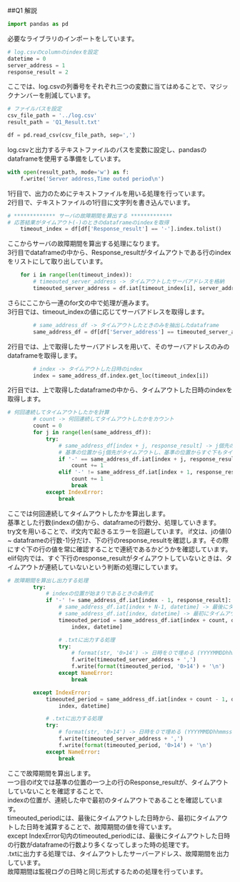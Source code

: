 ##Q1 解説

```python
import pandas as pd
```
必要なライブラリのインポートをしています。


```python
# log.csvのcolumnのindexを設定
datetime = 0
server_address = 1
response_result = 2
```
ここでは、log.csvの列番号をそれぞれ三つの変数に当てはめることで、マジックナンバーを削減しています。


```python
# ファイルパスを設定
csv_file_path = '../log.csv'
result_path = 'Q1_Result.txt'

df = pd.read_csv(csv_file_path, sep=',')
```
log.csvと出力するテキストファイルのパスを変数に設定し、pandasのdataframeを使用する準備をしています。


```python
with open(result_path, mode='w') as f:
    f.write('Server address,Time outed period\n')
```
1行目で、出力のためにテキストファイルを用いる処理を行っています。<br>
2行目で、テキストファイルの1行目に文字列を書き込んでいます。
<br>

```python
# ************* サーバの故障期間を算出する *************
# 応答結果がタイムアウト(-)のときのdataframeのindexを取得
    timeout_index = df[df['Response_result'] == '-'].index.tolist()
```
ここからサーバの故障期間を算出する処理になります。<br>
3行目でdataframeの中から、Response_resultがタイムアウトである行のindexをリストにして取り出しています。<br>



```python
    for i in range(len(timeout_index)):
        # timeouted_server_address -> タイムアウトしたサーバアドレスを格納
        timeouted_server_address = df.iat[timeout_index[i], server_address]
```
 さらにここから一連のfor文の中で処理が進みます。<br>
 3行目では、timeout_indexの値に応じてサーバアドレスを取得します。
 

```python
        # same_address_df -> タイムアウトしたときのみを抽出したdataframe
        same_address_df = df[df['Server_address'] == timeouted_server_address]
```
2行目では、上で取得したサーバアドレスを用いて、そのサーバアドレスのみのdataframeを取得します。


```python
        # index -> タイムアウトした日時のindex
        index = same_address_df.index.get_loc(timeout_index[i])
```
2行目では、上で取得したdataframeの中から、タイムアウトした日時のindexを取得します。

```python
# 何回連続してタイムアウトしたかを計算
        # count -> 何回連続してタイムアウトしたかをカウント
        count = 0
        for j in range(len(same_address_df)):
            try:
                # same_address_df[index + j, response_result] -> j個先のResponse_resultの値
                # 基準の位置からj個先がタイムアウトし、基準の位置からすぐ下もタイムアウトしているときカウントに＋１
                if '-' == same_address_df.iat[index + j, response_result] == same_address_df.iat[index + 1, response_result]:
                    count += 1
                elif '-' != same_address_df.iat[index + 1, response_result]:
                    count += 1
                    break
            except IndexError:
                break
```
ここでは何回連続してタイムアウトしたかを算出します。  
基準とした行数(indexの値)から、dataframeの行数分、処理していきます。  
try文を用いることで、if文内で起きるエラーを回避しています。
if文は、jの値(0 ~ dataframeの行数-1)分だけ、下の行のresponse_resultを確認します。その際にすぐ下の行の値を常に確認することで連続であるかどうかを確認しています。
elif句内では、すぐ下行のresponse_resultがタイムアウトしていないときは、タイムアウトが連続していないという判断の処理にしています。

```python
# 故障期間を算出し出力する処理
        try:
            # indexの位置が始まりであるときの条件式
            if '-' != same_address_df.iat[index - 1, response_result]:
                # same_address_df.iat[index + N-1, datetime] -> 最後にタイムアウトした日時
                # same_address_df.iat[index, datetime] -> 最初にタイムアウトした日時
                timeouted_period = same_address_df.iat[index + count, datetime] - same_address_df.iat[
                    index, datetime]

                # .txtに出力する処理
                try:
                    # format(str, '0>14') -> 日時を０で埋める (YYYYMMDDhhmmssの形式にする)
                    f.write(timeouted_server_address + ',')
                    f.write(format(timeouted_period, '0>14') + '\n')
                except NameError:
                    break

        except IndexError:
            timeouted_period = same_address_df.iat[index + count - 1, datetime] - same_address_df.iat[
                index, datetime]

            # .txtに出力する処理
            try:
                # format(str, '0>14') -> 日時を０で埋める (YYYYMMDDhhmmssの形式にする)
                f.write(timeouted_server_address + ',')
                f.write(format(timeouted_period, '0>14') + '\n')
            except NameError:
                break
```
ここで故障期間を算出します。  
一つ目のif文では基準の位置の一つ上の行のResponse_resultが、タイムアウトしていないことを確認することで、  
indexの位置が、連続した中で最初のタイムアウトであることを確認しています。  
timeouted_periodには、最後にタイムアウトした日時から、最初にタイムアウトした日時を減算することで、故障期間の値を得ています。  
except IndexError句内のtimeouted_periodには、最後にタイムアウトした日時の行数がdataframeの行数より多くなってしまった時の処理です。
<br>
.txtに出力する処理では、タイムアウトしたサーバーアドレス、故障期間を出力しています。  
故障期間は監視ログの日時と同じ形式するための処理を行っています。
